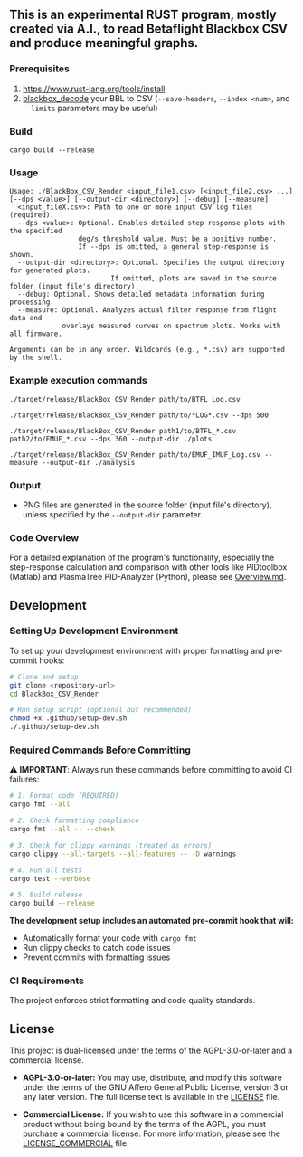 ## This is an experimental RUST program, mostly created via A.I., to read Betaflight Blackbox CSV and produce meaningful graphs.

### Prerequisites

1. https://www.rust-lang.org/tools/install
2. [blackbox_decode](https://github.com/betaflight/blackbox-tools) your BBL to CSV (`--save-headers`, `--index <num>`, and `--limits` parameters may be useful)

### Build

```shell
cargo build --release
```

### Usage
```shell
Usage: ./BlackBox_CSV_Render <input_file1.csv> [<input_file2.csv> ...] [--dps <value>] [--output-dir <directory>] [--debug] [--measure]
  <input_fileX.csv>: Path to one or more input CSV log files (required).
  --dps <value>: Optional. Enables detailed step response plots with the specified
                 deg/s threshold value. Must be a positive number.
                 If --dps is omitted, a general step-response is shown.
  --output-dir <directory>: Optional. Specifies the output directory for generated plots.
                         If omitted, plots are saved in the source folder (input file's directory).
  --debug: Optional. Shows detailed metadata information during processing.
  --measure: Optional. Analyzes actual filter response from flight data and
             overlays measured curves on spectrum plots. Works with all firmware.

Arguments can be in any order. Wildcards (e.g., *.csv) are supported by the shell.
```
### Example execution commands
```shell
./target/release/BlackBox_CSV_Render path/to/BTFL_Log.csv
```
```shell
./target/release/BlackBox_CSV_Render path/to/*LOG*.csv --dps 500
```
```shell
./target/release/BlackBox_CSV_Render path1/to/BTFL_*.csv path2/to/EMUF_*.csv --dps 360 --output-dir ./plots
```
```shell
./target/release/BlackBox_CSV_Render path/to/EMUF_IMUF_Log.csv --measure --output-dir ./analysis
```

### Output
- PNG files are generated in the source folder (input file's directory), unless specified by the `--output-dir` parameter.

### Code Overview

For a detailed explanation of the program's functionality, especially the step-response calculation and comparison with other tools like PIDtoolbox (Matlab) and PlasmaTree PID-Analyzer (Python), please see [Overview.md](Overview.md).

## Development

### Setting Up Development Environment

To set up your development environment with proper formatting and pre-commit hooks:

```bash
# Clone and setup
git clone <repository-url>
cd BlackBox_CSV_Render

# Run setup script (optional but recommended)
chmod +x .github/setup-dev.sh
./.github/setup-dev.sh
```

### Required Commands Before Committing

**⚠️ IMPORTANT**: Always run these commands before committing to avoid CI failures:

```bash
# 1. Format code (REQUIRED)
cargo fmt --all

# 2. Check formatting compliance
cargo fmt --all -- --check

# 3. Check for clippy warnings (treated as errors)
cargo clippy --all-targets --all-features -- -D warnings

# 4. Run all tests
cargo test --verbose

# 5. Build release
cargo build --release
```

**The development setup includes an automated pre-commit hook that will:**
- Automatically format your code with `cargo fmt`
- Run clippy checks to catch code issues
- Prevent commits with formatting issues

### CI Requirements

The project enforces strict formatting and code quality standards.

## License

This project is dual-licensed under the terms of the AGPL-3.0-or-later and a commercial license.

- **AGPL-3.0-or-later:** You may use, distribute, and modify this software under the terms of the GNU Affero General Public License, version 3 or any later version. The full license text is available in the [LICENSE](LICENSE) file.

- **Commercial License:** If you wish to use this software in a commercial product without being bound by the terms of the AGPL, you must purchase a commercial license. For more information, please see the [LICENSE_COMMERCIAL](LICENSE_COMMERCIAL) file.
